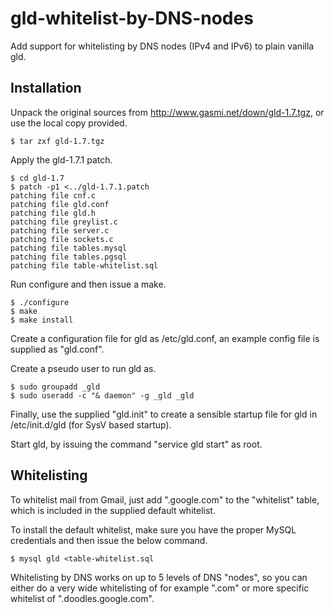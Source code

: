 gld-whitelist-by-DNS-nodes
==========================

Add support for whitelisting by DNS nodes (IPv4 and IPv6) to plain vanilla gld.

Installation
------------

Unpack the original sources from http://www.gasmi.net/down/gld-1.7.tgz, or use
the local copy provided.

```
$ tar zxf gld-1.7.tgz
```

Apply the gld-1.7.1 patch.

```
$ cd gld-1.7
$ patch -p1 <../gld-1.7.1.patch
patching file cnf.c
patching file gld.conf
patching file gld.h
patching file greylist.c
patching file server.c
patching file sockets.c
patching file tables.mysql
patching file tables.pgsql
patching file table-whitelist.sql
```

Run configure and then issue a make.

```
$ ./configure
$ make
$ make install
```

Create a configuration file for gld as /etc/gld.conf,
an example config file is supplied as "gld.conf".

Create a pseudo user to run gld as.

```
$ sudo groupadd _gld
$ sudo useradd -c "& daemon" -g _gld _gld
```

Finally, use the supplied "gld.init" to create a sensible
startup file for gld in /etc/init.d/gld (for SysV based startup).

Start gld, by issuing the command "service gld start" as root.

Whitelisting
------------

To whitelist mail from Gmail, just add ".google.com" to the 
"whitelist" table, which is included in the supplied default
whitelist.

To install the default whitelist, make sure you have the proper
MySQL credentials and then issue the below command.

```
$ mysql gld <table-whitelist.sql
```

Whitelisting by DNS works on up to 5 levels of DNS "nodes", so
you can either do a very wide whitelisting of for example ".com"
or more specific whitelist of ".doodles.google.com".
